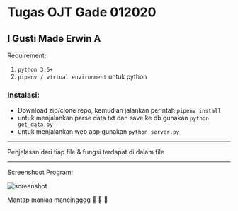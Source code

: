 # Tugas OJT Gade 012020
## I Gusti Made Erwin A

Requirement: 
1. `python 3.6+`
2. `pipenv / virtual environment` untuk python 

### Instalasi:

* Download zip/clone repo, kemudian jalankan perintah `pipenv install`
* untuk menjalankan parse data txt dan save ke db gunakan `python get_data.py`
* untuk menjalankan web app gunakan `python server.py`

---

Penjelasan dari tiap file & fungsi terdapat di dalam file 

---
Screenshoot Program: 

![screenshot](https://user-images.githubusercontent.com/8059548/71680497-d9d5f200-2dbc-11ea-8386-0da547e9d1ab.PNG)

Mantap maniaa mancingggg :rocket:	:rocket:	:rocket:	
